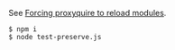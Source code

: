 See [Forcing proxyquire to reload modules](https://github.com/thlorenz/proxyquire/blob/b9b47a48901059a411f0f88870009db9f03f02d2/README.md#forcing-proxyquire-to-reload-modules).

```
$ npm i
$ node test-preserve.js
```
